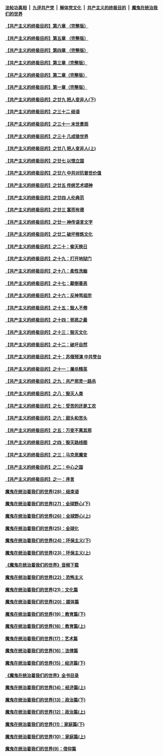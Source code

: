 

####  [法轮功真相](../../../../basic/blob/master/README.md?t=07031431) &nbsp;|&nbsp; [九评共产党](../../../../9ping.md/blob/master/README.md?t=07031431) &nbsp;|&nbsp; [解体党文化](../../../../jtdwh.md/blob/master/README.md?t=07031431)  &nbsp;|&nbsp; [共产主义的终极目的](../../../../gczydzjmd.md/blob/master/README.md?t=07031431) &nbsp;|&nbsp; [魔鬼在统治我们的世界](../../../../mgztzwmdsj.md/blob/master/README.md?t=07031431) 

#### [【共产主义的终极目的】第六章 （完整版）](../pages/nsc422/n11428913.md?t=07031431) 

#### [【共产主义的终极目的】第五章 （完整版）](../pages/nsc422/n11428912.md?t=07031431) 

#### [【共产主义的终极目的】第四章 （完整版）](../pages/nsc422/n11428907.md?t=07031431) 

#### [【共产主义的终极目的】第三章（完整版）](../pages/nsc422/n11428848.md?t=07031431) 

#### [【共产主义的终极目的】第二章（完整版）](../pages/nsc422/n11428831.md?t=07031431) 

#### [【共产主义的终极目的】第一章（完整版）](../pages/nsc422/n11417651.md?t=07031431) 

#### [【共产主义的终极目的】之廿九 把人变非人(下)](../pages/nsc422/n11344140.md?t=07031431) 

#### [【共产主义的终极目的】之三十二 结语](../pages/nsc422/n11360535.md?t=07031431) 

#### [【共产主义的终极目的】之三十一 末世景观](../pages/nsc422/n11351129.md?t=07031431) 

#### [【共产主义的终极目的】之三十 几成狼世界](../pages/nsc422/n11348280.md?t=07031431) 

#### [【共产主义的终极目的】之廿八 把人变非人(上)](../pages/nsc422/n11340492.md?t=07031431) 

#### [【共产主义的终极目的】之廿七 以恨立国](../pages/nsc422/n11336944.md?t=07031431) 

#### [【共产主义的终极目的】之廿六 中共对抗普世价值](../pages/nsc422/n11324785.md?t=07031431) 

#### [【共产主义的终极目的】之廿五 传统艺术颂神](../pages/nsc422/n11296396.md?t=07031431) 

#### [【共产主义的终极目的】之廿四 人伦典范](../pages/nsc422/n11296397.md?t=07031431) 

#### [【共产主义的终极目的】之廿三 富而有德](../pages/nsc422/n11283598.md?t=07031431) 

#### [【共产主义的终极目的】之廿一 神传语言文字](../pages/nsc422/n11263265.md?t=07031431) 

#### [【共产主义的终极目的】之廿二 破坏修炼文化](../pages/nsc422/n11245728.md?t=07031431) 

#### [【共产主义的终极目的】之二十：偷天换日](../pages/nsc422/n11238846.md?t=07031431) 

#### [【共产主义的终极目的】之十九：打开地狱门](../pages/nsc422/n11206376.md?t=07031431) 

#### [【共产主义的终极目的】之十八：柔性洗脑](../pages/nsc422/n11199994.md?t=07031431) 

#### [【共产主义的终极目的】之十七：颠倒善恶](../pages/nsc422/n11179782.md?t=07031431) 

#### [【共产主义的终极目的】之十六：反神骂祖宗](../pages/nsc422/n11166798.md?t=07031431) 

#### [【共产主义的终极目的】之十五：毁人不倦](../pages/nsc422/n11166792.md?t=07031431) 

#### [【共产主义的终极目的】之十四：邪恶之最](../pages/nsc422/n11150249.md?t=07031431) 

#### [【共产主义的终极目的】之十三：毁灭文化](../pages/nsc422/n11135227.md?t=07031431) 

#### [【共产主义的终极目的】之十二：破坏自然](../pages/nsc422/n11135214.md?t=07031431) 

#### [【共产主义的终极目的】之十：苏俄预演 中共登台](../pages/nsc422/n11118424.md?t=07031431) 

#### [【共产主义的终极目的】之十一：屠杀精英](../pages/nsc422/n11118442.md?t=07031431) 

#### [【共产主义的终极目的】之九：共产邪灵一路杀](../pages/nsc422/n11114139.md?t=07031431) 

#### [【共产主义的终极目的】之八：毁灭人类](../pages/nsc422/n11108503.md?t=07031431) 

#### [【共产主义的终极目的】之七：受苦的还是工农](../pages/nsc422/n11101809.md?t=07031431) 

#### [【共产主义的终极目的】之六：甜头和苦头](../pages/nsc422/n11096971.md?t=07031431) 

#### [【共产主义的终极目的】之五：万变不离其邪](../pages/nsc422/n11091285.md?t=07031431) 

#### [【共产主义的终极目的】之四：毁灭路线图](../pages/nsc422/n11086284.md?t=07031431) 

#### [【共产主义的终极目的】之三：马克思魔变](../pages/nsc422/n11061941.md?t=07031431) 

#### [【共产主义的终极目的】之二：中心之国](../pages/nsc422/n11047728.md?t=07031431) 

#### [【共产主义的终极目的】之一：序言](../pages/nsc422/n11086077.md?t=07031431) 

#### [魔鬼在统治着我们的世界(28)：结束语](../pages/nsc422/n10936246.md?t=07031431) 

#### [魔鬼在统治着我们的世界(27)：全球野心(下)](../pages/nsc422/n10928319.md?t=07031431) 

#### [魔鬼在统治着我们的世界(26)：全球野心(上)](../pages/nsc422/n10900318.md?t=07031431) 

#### [魔鬼在统治着我们的世界(25)：全球化](../pages/nsc422/n10788205.md?t=07031431) 

#### [魔鬼在统治着我们的世界(24)：环保主义(下)](../pages/nsc422/n10695307.md?t=07031431) 

#### [魔鬼在统治着我们的世界(23)：环保主义(上)](../pages/nsc422/n10688613.md?t=07031431) 

#### [《魔鬼在统治着我们的世界》音频下载](../pages/nsc422/n10635553.md?t=07031431) 

#### [魔鬼在统治着我们的世界(22)：恐怖主义](../pages/nsc422/n10614727.md?t=07031431) 

#### [魔鬼在统治着我们的世界(21)：文化篇](../pages/nsc422/n10597706.md?t=07031431) 

#### [魔鬼在统治着我们的世界(20)：媒体篇](../pages/nsc422/n10586579.md?t=07031431) 

#### [魔鬼在统治着我们的世界(19)：教育篇(下)](../pages/nsc422/n10564808.md?t=07031431) 

#### [魔鬼在统治着我们的世界(18)：教育篇(上)](../pages/nsc422/n10526970.md?t=07031431) 

#### [魔鬼在统治着我们的世界(17)：艺术篇](../pages/nsc422/n10499093.md?t=07031431) 

#### [魔鬼在统治着我们的世界(16)：法律篇](../pages/nsc422/n10485969.md?t=07031431) 

#### [魔鬼在统治着我们的世界(15)：经济篇(下)](../pages/nsc422/n10469975.md?t=07031431) 

#### [《魔鬼在统治着我们的世界》全书目录](../pages/nsc422/n10464261.md?t=07031431) 

#### [魔鬼在统治着我们的世界(14)：经济篇(上)](../pages/nsc422/n10457370.md?t=07031431) 

#### [魔鬼在统治着我们的世界(13)：政治篇(下)](../pages/nsc422/n10448270.md?t=07031431) 

#### [魔鬼在统治着我们的世界(12)：政治篇(上)](../pages/nsc422/n10444576.md?t=07031431) 

#### [魔鬼在统治着我们的世界(11)：家庭篇(下)](../pages/nsc422/n10440961.md?t=07031431) 

#### [魔鬼在统治着我们的世界(10)：家庭篇(上)](../pages/nsc422/n10435448.md?t=07031431) 

#### [魔鬼在统治着我们的世界(9)：信仰篇](../pages/nsc422/n10432159.md?t=07031431) 

